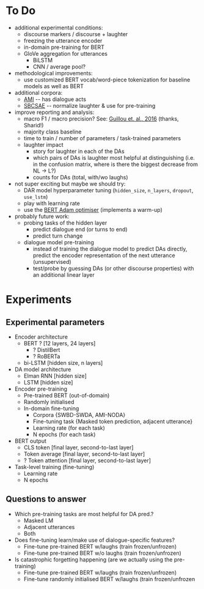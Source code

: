 # To Do

- additional experimental conditions: 
  - discourse markers / discourse + laughter
  - freezing the utterance encoder
  - in-domain pre-training for BERT
  - GloVe aggregation for utterances
    - BiLSTM 
    - CNN / average pool?
- methodological improvements: 
  - use customized BERT vocab/word-piece tokenization for baseline models as well as BERT
- additional corpora:
  - [AMI](http://groups.inf.ed.ac.uk/ami/corpus/annotation.shtml) -- has dialogue acts 
  - [SBCSAE](https://www.linguistics.ucsb.edu/research/santa-barbara-corpus#Intro)  -- normalize laughter & use for pre-training
- improve reporting and analysis:
  - macro F1 / macro precision? See: [Guillou et. al., 2016](https://www.aclweb.org/anthology/W16-2345) (thanks, Sharid!)
  - majority class baseline 
  - time to train / number of parameters / task-trained parameters
  - laughter impact
    - story for laughter in each of the DAs
    - which pairs of DAs is laughter most helpful at distinguishing (i.e. in the confusion matrix, where is there the biggest decrease from NL -> L?)
    - counts for DAs (total, with/wo laughs)
- not super exciting but maybe we should try:
  - DAR model hyperparameter tuning (`hidden_size`, `n_layers`, `dropout`, `use_lstm`)
  - play with learning rate 
  - use the [BERT Adam optimiser](https://github.com/huggingface/pytorch-pretrained-BERT/blob/master/pytorch_pretrained_bert/optimization.py#L183) (implements a warm-up)
- probably future work: 
  - probing tasks of the hidden layer
    - predict dialogue end (or turns to end)
    - predict turn change
  - dialogue model pre-training
    - instead of training the dialogue model to predict DAs directly, predict the encoder representation of the next utterance (unsupervised)
    - test/probe by guessing DAs (or other discourse properties) with an additional linear layer

# Experiments 

## Experimental parameters

- Encoder architecture
  - BERT ? [12 layers, 24 layers]
    - ? DistilBert
    - ? RoBERTa
  - bi-LSTM [hidden size, n layers]
- DA model architecture
  - Elman RNN [hidden size]
  - LSTM [hidden size]
- Encoder pre-training
  - Pre-trained BERT (out-of-domain)
  - Randomly initialised
  - In-domain fine-tuning
    - Corpora {SWBD-SWDA, AMI-NODA}
    - Fine-tuning task {Masked token prediction, adjacent utterance}
    - Learning rate (for each task)
    - N epochs (for each task)
- BERT output
  - CLS token [final layer, second-to-last layer]
  - Token average [final layer, second-to-last layer]
  - ? Token attention [final layer, second-to-last layer]
- Task-level training (fine-tuning)
  - Learning rate
  - N epochs

## Questions to answer

- Which pre-training tasks are most helpful for DA pred.?
  - Masked LM
  - Adjacent utterances
  - Both
- Does fine-tuning learn/make use of dialogue-specific features?
  - Fine-tune pre-trained BERT w/laughs (train frozen/unfrozen)
  - Fine-tune pre-trained BERT w/o laughs (train frozen/unfrozen)
- Is catastrophic forgetting happening (are we actually using the pre-training)
  - Fine-tune pre-trained BERT w/laughs (train frozen/unfrozen)
  - Fine-tune randomly initialised BERT w/laughs (train frozen/unfrozen

